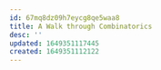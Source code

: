 ```yaml
---
id: 67mq8dz09h7eycg8qe5waa8
title: A Walk through Combinatorics
desc: ''
updated: 1649351117445
created: 1649351112122
---
```

